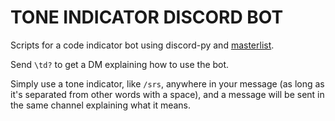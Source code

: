 # TONE INDICATOR DISCORD BOT

Scripts for a code indicator bot using discord-py and [masterlist](https://toneindicators.carrd.co/#masterlist).

Send ``\td?`` to get a DM explaining how to use the bot.

Simply use a tone indicator, like ``/srs``, anywhere in your message (as long as it's separated from other words with a space), and a message will be sent in the same channel explaining what it means.
